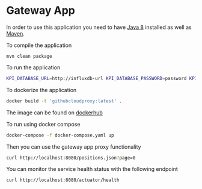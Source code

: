 # Gateway App

In order to use this application you need to have [Java 8](https://www.oracle.com/technetwork/java/javase/overview/java8-2100321.html) installed as well as [Maven](http://maven.apache.org/).

To compile the application

```
mvn clean package
```

To run the application

```bash
KPI_DATABASE_URL=http://influxdb-url KPI_DATABASE_PASSWORD=password KPI_DATABASE_USERNAME=username mvn spring-boot:run
```

To dockerize the application

```bash
docker build -t 'githubcloudproxy:latest' .
```

The image can be found on [dockerhub](https://hub.docker.com/r/colinbut/githubcloudproxy)

To run using docker compose

```bash
docker-compose -f docker-compose.yaml up
```

Then you can use the gateway app proxy functionality

```bash
curl http://localhost:8080/positions.json?page=0
```

You can monitor the service health status with the following endpoint

```bash
curl http://localhost:8080/actuator/health
```

